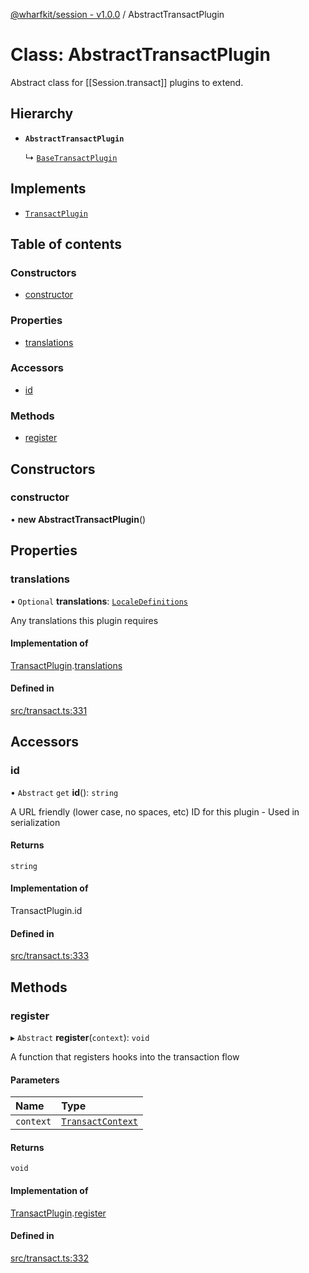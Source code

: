 [@wharfkit/session - v1.0.0](/docs/testREADME.md) / AbstractTransactPlugin

# Class: AbstractTransactPlugin

Abstract class for [[Session.transact]] plugins to extend.

## Hierarchy

- **`AbstractTransactPlugin`**

  ↳ [`BaseTransactPlugin`](/docs/testclasses/BaseTransactPlugin.md)

## Implements

- [`TransactPlugin`](/docs/testinterfaces/TransactPlugin.md)

## Table of contents

### Constructors

- [constructor](/docs/testclasses/AbstractTransactPlugin.md#constructor)

### Properties

- [translations](/docs/testclasses/AbstractTransactPlugin.md#translations)

### Accessors

- [id](/docs/testclasses/AbstractTransactPlugin.md#id)

### Methods

- [register](/docs/testclasses/AbstractTransactPlugin.md#register)

## Constructors

### constructor

• **new AbstractTransactPlugin**()

## Properties

### translations

• `Optional` **translations**: [`LocaleDefinitions`](/docs/testREADME.md#localedefinitions)

Any translations this plugin requires

#### Implementation of

[TransactPlugin](/docs/testinterfaces/TransactPlugin.md).[translations](/docs/testinterfaces/TransactPlugin.md#translations)

#### Defined in

[src/transact.ts:331](https://github.com/wharfkit/session/blob/3f0b05c/src/transact.ts#L331)

## Accessors

### id

• `Abstract` `get` **id**(): `string`

A URL friendly (lower case, no spaces, etc) ID for this plugin - Used in serialization

#### Returns

`string`

#### Implementation of

TransactPlugin.id

#### Defined in

[src/transact.ts:333](https://github.com/wharfkit/session/blob/3f0b05c/src/transact.ts#L333)

## Methods

### register

▸ `Abstract` **register**(`context`): `void`

A function that registers hooks into the transaction flow

#### Parameters

| Name | Type |
| :------ | :------ |
| `context` | [`TransactContext`](/docs/testclasses/TransactContext.md) |

#### Returns

`void`

#### Implementation of

[TransactPlugin](/docs/testinterfaces/TransactPlugin.md).[register](/docs/testinterfaces/TransactPlugin.md#register)

#### Defined in

[src/transact.ts:332](https://github.com/wharfkit/session/blob/3f0b05c/src/transact.ts#L332)
